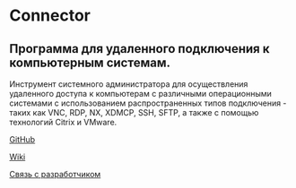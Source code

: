 # Connector
Программа для удаленного подключения к компьютерным системам.
-------------------------------------------------------------

Инструмент системного администратора для осуществления удаленного доступа к компьютерам с различными операционными системами с использованием распространенных типов подключения - таких как VNC, RDP, NX, XDMCP, SSH, SFTP, а также с помощью технологий Citrix и VMware.

[GitHub](https://github.com/ekorneechev/Connector)

[Wiki](https://github.com/ekorneechev/Connector/wiki)

[Связь с разработчиком](mailto:ekorneechev@gmail.com)
